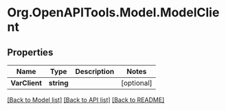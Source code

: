 # Org.OpenAPITools.Model.ModelClient

## Properties

Name | Type | Description | Notes
------------ | ------------- | ------------- | -------------
**VarClient** | **string** |  | [optional] 

[[Back to Model list]](../../README.md#documentation-for-models) [[Back to API list]](../../README.md#documentation-for-api-endpoints) [[Back to README]](../../README.md)

